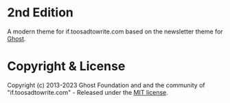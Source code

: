 # 2nd Edition

A modern theme for if.toosadtowrite.com based on the newsletter theme for [Ghost](https://github.com/TryGhost/Ghost).


# Copyright & License

Copyright (c) 2013-2023 Ghost Foundation and and the community of "if.toosadtowrite.com" - Released under the [MIT license](LICENSE).

